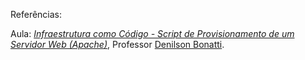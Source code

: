 Referências: 

Aula: [*Infraestrutura como Código - Script de Provisionamento de um Servidor Web (Apache)*](https://web.dio.me/project/infraestrutura-como-codigo-script-de-provisionamento-de-um-servidor-web-apache/learning/29d22f7e-e72c-4a50-8b25-a9af4a3a8471?back=/track/santander-linux-para-iniciantes&tab=undefined&moduleId=undefined), Professor [Denilson Bonatti](https://github.com/denilsonbonatti).

